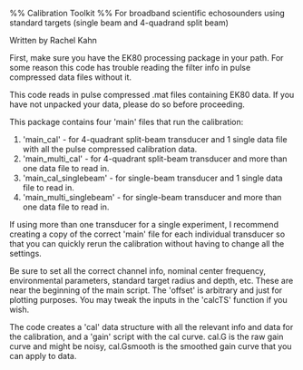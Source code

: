 %% Calibration Toolkit %%
For broadband scientific echosounders using standard targets
(single beam and 4-quadrand split beam)

Written by Rachel Kahn

First, make sure you have the EK80 processing package in your path. For some
reason this code has trouble reading the filter info in pulse compressed
data files without it. 

This code reads in pulse compressed .mat files containing EK80 data.
If you have not unpacked your data, please do so before proceeding.

This package contains four 'main' files that run the calibration:
1) 'main_cal' - for 4-quadrant split-beam transducer and 1 single data file
    with all the pulse compressed calibration data.
2) 'main_multi_cal' - for 4-quadrant split-beam transducer and more than one
    data file to read in.
3) 'main_cal_singlebeam' - for single-beam transducer and 1 single data file
    to read in.
4) 'main_multi_singlebeam' - for single-beam transducer and more than one
    data file to read in.

If using more than one transducer for a single experiment, I recommend creating
a copy of the correct 'main' file for each individual transducer so that you 
can quickly rerun the calibration without having to change all the settings.

Be sure to set all the correct channel info, nominal center frequency, 
environmental parameters, standard target radius and depth, etc.
These are near the beginning of the main script.
The 'offset' is arbitrary and just for plotting purposes. 
You may tweak the inputs in the 'calcTS' function if you wish.

The code creates a 'cal' data structure with all the relevant info and data
for the calibration, and a 'gain' script with the cal curve.
cal.G is the raw gain curve and might be noisy, cal.Gsmooth is the smoothed
gain curve that you can apply to data.

